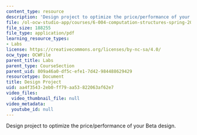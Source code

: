 ```yaml
---
content_type: resource
description: 'Design project to optimize the price/performance of your Beta design. '
file: /ol-ocw-studio-app/courses/6-004-computation-structures-spring-2009/aa4f35432eb0ff79aa53822063af62e7_MIT6_004s09_lab_project.pdf
file_size: 188255
file_type: application/pdf
learning_resource_types:
- Labs
license: https://creativecommons.org/licenses/by-nc-sa/4.0/
ocw_type: OCWFile
parent_title: Labs
parent_type: CourseSection
parent_uid: 809a46a0-df5c-efe1-7d42-984488629429
resourcetype: Document
title: Design Project
uid: aa4f3543-2eb0-ff79-aa53-822063af62e7
video_files:
  video_thumbnail_file: null
video_metadata:
  youtube_id: null
---
```

Design project to optimize the price/performance of your Beta design. 